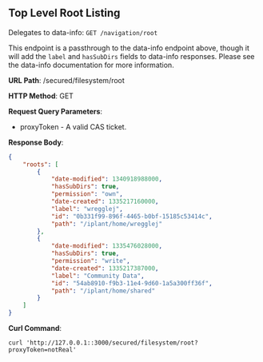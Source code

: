 Top Level Root Listing
----------------------

Delegates to data-info: `GET /navigation/root`

This endpoint is a passthrough to the data-info endpoint above,
though it will add the `label` and `hasSubDirs` fields to data-info responses.
Please see the data-info documentation for more information.

__URL Path__: /secured/filesystem/root

__HTTP Method__: GET

__Request Query Parameters__:
* proxyToken - A valid CAS ticket.

__Response Body__:

```json
{
    "roots": [
        {
            "date-modified": 1340918988000,
            "hasSubDirs": true,
            "permission": "own",
            "date-created": 1335217160000,
            "label": "wregglej",
            "id": "0b331f99-896f-4465-b0bf-15185c53414c",
            "path": "/iplant/home/wregglej"
        },
        {
            "date-modified": 1335476028000,
            "hasSubDirs": true,
            "permission": "write",
            "date-created": 1335217387000,
            "label": "Community Data",
            "id": "54ab8910-f9b3-11e4-9d60-1a5a300ff36f",
            "path": "/iplant/home/shared"
        }
    ]
}
```

__Curl Command__:

    curl 'http://127.0.0.1::3000/secured/filesystem/root?proxyToken=notReal'
